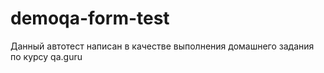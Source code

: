 # demoqa-form-test
Данный автотест написан в качестве выполнения домашнего задания по курсу qa.guru
